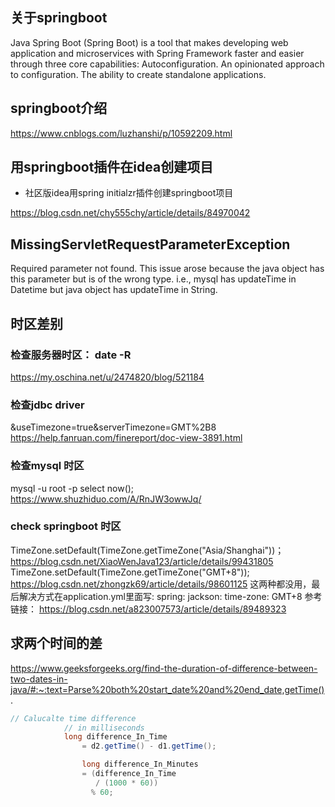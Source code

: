 ## 关于springboot

Java Spring Boot (Spring Boot) is a tool that makes developing web application and microservices with Spring Framework faster and easier through three core capabilities: Autoconfiguration. An opinionated approach to configuration. The ability to create standalone applications.

## springboot介绍

https://www.cnblogs.com/luzhanshi/p/10592209.html

## 用springboot插件在idea创建项目

- 社区版idea用spring initialzr插件创建springboot项目

https://blog.csdn.net/chy555chy/article/details/84970042

## MissingServletRequestParameterException

Required parameter not found. This issue arose because the java object has this parameter but is of the wrong type. i.e., mysql has updateTime in Datetime but java object has updateTime in String.

## 时区差别
### 检查服务器时区： date -R
https://my.oschina.net/u/2474820/blog/521184

### 检查jdbc driver
&useTimezone=true&serverTimezone=GMT%2B8
https://help.fanruan.com/finereport/doc-view-3891.html

### 检查mysql 时区
mysql -u root -p
select now();
https://www.shuzhiduo.com/A/RnJW3owwJq/

### check springboot 时区
TimeZone.setDefault(TimeZone.getTimeZone("Asia/Shanghai"))；
https://blog.csdn.net/XiaoWenJava123/article/details/99431805
TimeZone.setDefault(TimeZone.getTimeZone("GMT+8"));
https://blog.csdn.net/zhongzk69/article/details/98601125
这两种都没用，最后解决方式在application.yml里面写:
spring:
    jackson:
        time-zone: GMT+8
参考链接： 
https://blog.csdn.net/a823007573/article/details/89489323


## 求两个时间的差

https://www.geeksforgeeks.org/find-the-duration-of-difference-between-two-dates-in-java/#:~:text=Parse%20both%20start_date%20and%20end_date,getTime().

```java
// Calucalte time difference
            // in milliseconds
            long difference_In_Time
                = d2.getTime() - d1.getTime();

                long difference_In_Minutes
                = (difference_In_Time
                   / (1000 * 60))
                  % 60;
```


